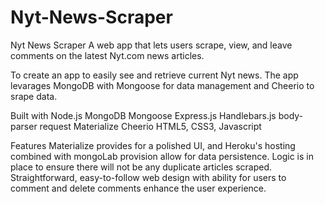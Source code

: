 # Nyt-News-Scraper
Nyt News Scraper A web app that lets users scrape, view, and leave comments on the latest Nyt.com news articles.

To create an app to easily see and retrieve current Nyt news. The app levarages MongoDB with Mongoose for data management and Cheerio to srape data.

Built with Node.js MongoDB Mongoose Express.js Handlebars.js body-parser request Materialize Cheerio HTML5, CSS3, Javascript

Features Materialize provides for a polished UI, and Heroku's hosting combined with mongoLab provision allow for data persistence. Logic is in place to ensure there will not be any duplicate articles scraped. Straightforward, easy-to-follow web design with ability for users to comment and delete comments enhance the user experience.
